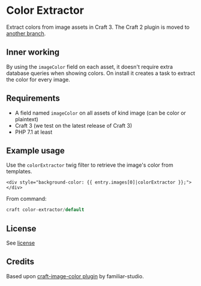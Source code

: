 # Color Extractor

Extract colors from image assets in Craft 3.
The Craft 2 plugin is moved to [another branch](https://github.com/born05/craft-colorextractor/tree/craft-2).

## Inner working

By using the `imageColor` field on each asset, it doesn't require extra database queries when showing colors. On install it creates a task to extract the color for every image.

## Requirements

- A field named `imageColor` on all assets of kind image (can be color or plaintext)
- Craft 3 (we test on the latest release of Craft 3)
- PHP 7.1 at least

## Example usage

Use the `colorExtractor` twig filter to retrieve the image's color from templates.

```twig
<div style="background-color: {{ entry.images[0]|colorExtractor }};"></div>
```

From command:

```php
craft color-extractor/default
```

## License

See [license](https://github.com/born05/craft-colorextractor/blob/master/LICENSE.md)

## Credits

Based upon [craft-image-color plugin](https://github.com/familiar-studio/craft-image-color) by familiar-studio.
